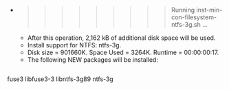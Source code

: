 * >>>>>>>>> Running inst-min-con-filesystem-ntfs-3g.sh ...
  * After this operation, 2,162 kB of additional disk space will be used.
  * Install support for NTFS: ntfs-3g.
  * Disk size = 901660K. Space Used = 3264K. Runtime = 00:00:00:17.
  * The following NEW packages will be installed:
  ```bash
fuse3 libfuse3-3 libntfs-3g89 ntfs-3g
  ```
